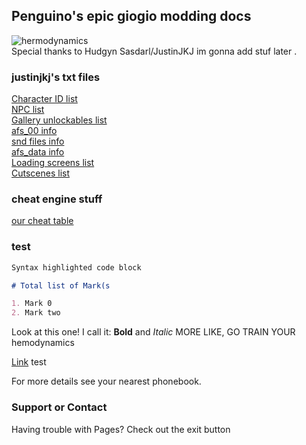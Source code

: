 ## Penguino's epic giogio modding docs
![hermodynamics](https://cdn.discordapp.com/attachments/633108228661575681/633120632632115201/jon_vs_minorities.gif)\
Special thanks to Hudgyn Sasdarl/JustinJKJ
im gonna add stuf later .

### justinjkj's txt files

[Character ID list](https://raw.githubusercontent.com/penguino118/penguino118.github.io/master/giogiochr.txt)<br/>
[NPC list](https://raw.githubusercontent.com/penguino118/penguino118.github.io/master/giogionpc.txt)<br/>
[Gallery unlockables list](https://raw.githubusercontent.com/penguino118/penguino118.github.io/master/giogiogallery.txt)\
[afs_00 info](https://raw.githubusercontent.com/penguino118/penguino118.github.io/master/giogioadk.txt)\
[snd files info](https://raw.githubusercontent.com/penguino118/penguino118.github.io/master/giogiosnd.txt)\
[afs_data info](https://raw.githubusercontent.com/penguino118/penguino118.github.io/master/giogiofiles.txt)\
[Loading screens list](https://raw.githubusercontent.com/penguino118/penguino118.github.io/master/giogioloadscreen.txt)\
[Cutscenes list](https://raw.githubusercontent.com/penguino118/penguino118.github.io/master/giogioscript.txt)

### cheat engine stuff

[our cheat table](https://github.com/penguino118/penguino118.github.io/blob/master/gio.CT)

### test

```markdown
Syntax highlighted code block

# Total list of Mark(s

1. Mark 0
2. Mark two

```
Look at this one! I call it: **Bold** and _Italic_
MORE LIKE, GO TRAIN YOUR hemodynamics


[Link](https://cdn.discordapp.com/attachments/633108228661575681/633120609987198976/garfeidl_stdetrrip.gif) test

For more details see your nearest phonebook.

### Support or Contact
 
Having trouble with Pages? Check out the exit button
